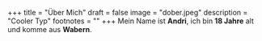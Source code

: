 +++
title = "Über Mich"
draft = false
image = "dober.jpeg"
description = "Cooler Typ"
footnotes = ""
+++
Mein Name ist **Andri**, ich bin **18 Jahre** alt und komme aus **Wabern**.